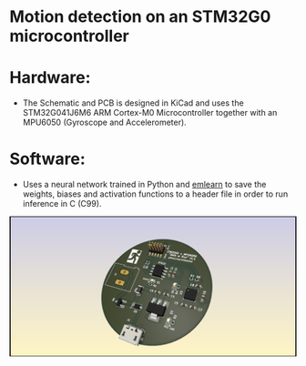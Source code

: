 # Motion detection on an STM32G0 microcontroller

# Hardware: 
  - The Schematic and PCB is designed in KiCad and uses the STM32G041J6M6 ARM Cortex-M0 Microcontroller together with an MPU6050 (Gyroscope and Accelerometer).

# Software:
- Uses a neural network trained in Python and [emlearn](https://github.com/emlearn/emlearn) to save the weights, biases and activation functions to a header file in order to run inference in C (C99).

![3D View](https://github.com/ollieelliot/STM32G0-WalkRunNN/blob/main/Documentation_Photos_etc/STM32G0_MPU6050_Rounded_3D_v1_1.png)

